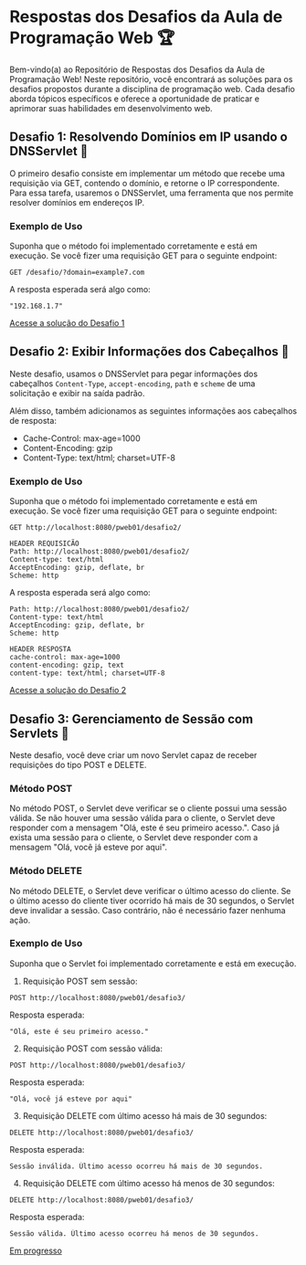 # Respostas dos Desafios da Aula de Programação Web 🏆

Bem-vindo(a) ao Repositório de Respostas dos Desafios da Aula de Programação Web! Neste repositório, você encontrará as soluções para os desafios propostos durante a disciplina de programação web. Cada desafio aborda tópicos específicos e oferece a oportunidade de praticar e aprimorar suas habilidades em desenvolvimento web.

## Desafio 1: Resolvendo Domínios em IP usando o DNSServlet 🎯

O primeiro desafio consiste em implementar um método que recebe uma requisição via GET, contendo o domínio, e retorne o IP correspondente. Para essa tarefa, usaremos o DNSServlet, uma ferramenta que nos permite resolver domínios em endereços IP.

### Exemplo de Uso

Suponha que o método foi implementado corretamente e está em execução. Se você fizer uma requisição GET para o seguinte endpoint:

```
GET /desafio/?domain=example7.com
```

A resposta esperada será algo como:

```
"192.168.1.7"
```
[Acesse a solução do Desafio 1](Desafio.java) 


## Desafio 2: Exibir Informações dos Cabeçalhos 🎯

Neste desafio, usamos o DNSServlet para pegar informações dos cabeçalhos `Content-Type`, `accept-encoding`, `path` e `scheme` de uma solicitação e exibir na saída padrão.

Além disso, também adicionamos as seguintes informações aos cabeçalhos de resposta:

- Cache-Control: max-age=1000
- Content-Encoding: gzip
- Content-Type: text/html; charset=UTF-8

### Exemplo de Uso

Suponha que o método foi implementado corretamente e está em execução. Se você fizer uma requisição GET para o seguinte endpoint:

```
GET http://localhost:8080/pweb01/desafio2/

HEADER REQUISICÃO
Path: http://localhost:8080/pweb01/desafio2/
Content-type: text/html
AcceptEncoding: gzip, deflate, br
Scheme: http
```

A resposta esperada será algo como:

```
Path: http://localhost:8080/pweb01/desafio2/
Content-type: text/html
AcceptEncoding: gzip, deflate, br
Scheme: http

HEADER RESPOSTA
cache-control: max-age=1000
content-encoding: gzip, text
content-type: text/html; charset=UTF-8
```
[Acesse a solução do Desafio 2](Desafio2.java) 

## Desafio 3: Gerenciamento de Sessão com Servlets 🎯

Neste desafio, você deve criar um novo Servlet capaz de receber requisições do tipo POST e DELETE.

### Método POST

No método POST, o Servlet deve verificar se o cliente possui uma sessão válida. Se não houver uma sessão válida para o cliente, o Servlet deve responder com a mensagem "Olá, este é seu primeiro acesso.". Caso já exista uma sessão para o cliente, o Servlet deve responder com a mensagem "Olá, você já esteve por aqui".

### Método DELETE

No método DELETE, o Servlet deve verificar o último acesso do cliente. Se o último acesso do cliente tiver ocorrido há mais de 30 segundos, o Servlet deve invalidar a sessão. Caso contrário, não é necessário fazer nenhuma ação.

### Exemplo de Uso

Suponha que o Servlet foi implementado corretamente e está em execução. 

1. Requisição POST sem sessão:

```
POST http://localhost:8080/pweb01/desafio3/
```

Resposta esperada:

```
"Olá, este é seu primeiro acesso."
```

2. Requisição POST com sessão válida:

```
POST http://localhost:8080/pweb01/desafio3/
```

Resposta esperada:

```
"Olá, você já esteve por aqui"
```

3. Requisição DELETE com último acesso há mais de 30 segundos:

```
DELETE http://localhost:8080/pweb01/desafio3/
```

Resposta esperada:

```
Sessão inválida. Último acesso ocorreu há mais de 30 segundos.
```

4. Requisição DELETE com último acesso há menos de 30 segundos:

```
DELETE http://localhost:8080/pweb01/desafio3/
```

Resposta esperada:

```
Sessão válida. Último acesso ocorreu há menos de 30 segundos.
```

[Em progresso](Desafio3.java) 

